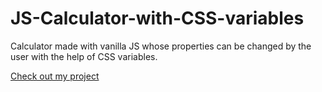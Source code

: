# JS-Calculator-with-CSS-variables
Calculator made with vanilla JS whose properties can be changed by the user with the help of CSS variables.

[Check out my project](https://evasharma12.github.io/JS-Calculator-with-CSS-variables/)
